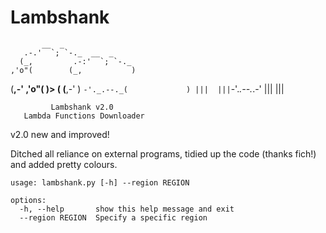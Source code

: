 # Lambshank

           __  _
       .-.'  `; `-._  __  _
      (_,         .-:'  `; `-._
    ,'o"(        (_,           )
   (__,-'      ,'o"(            )>
      (       (__,-'            )
       `-'._.--._(             )
          |||  |||`-'._.--._.-'
                     |||  |||

             Lambshank v2.0 
       Lambda Functions Downloader


v2.0 new and improved! 

Ditched all reliance on external programs, tidied up the code (thanks fich!) and added pretty colours.


```
usage: lambshank.py [-h] --region REGION

options:
  -h, --help       show this help message and exit
  --region REGION  Specify a specific region
```
